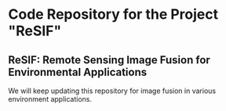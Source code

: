 # Code Repository for the Project "ReSIF"
## ReSIF: Remote Sensing Image Fusion for Environmental Applications

We will keep updating this repository for image fusion in various environment applications.
